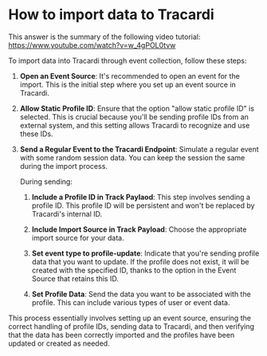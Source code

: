 # How to import data to Tracardi

This answer is the summary of the following video tutorial: https://www.youtube.com/watch?v=w_4gPOL0tvw

To import data into Tracardi through event collection, follow these steps:

1. **Open an Event Source**: It's recommended to open an event for the import. This is the initial step where you set up
   an event source in Tracardi.

2. **Allow Static Profile ID**: Ensure that the option "allow static profile ID" is selected. This is crucial because
   you'll be sending profile IDs from an external system, and this setting allows Tracardi to recognize and use these
   IDs.

3. **Send a Regular Event to the Tracardi Endpoint**: Simulate a regular event with some random session data. You can
   keep the session the same during the import process.

   During sending:

    1. **Include a Profile ID in Track Paylaod**: This step involves sending a profile ID. This profile ID will be
       persistent and won't be
       replaced by Tracardi's internal ID.

    2. **Include Import Source in Track Payload**: Choose the appropriate import source for your data.

    3. **Set event type to profile-update**: Indicate that you're sending profile data that you want to update. If the
       profile does not exist, it will be created with the specified ID, thanks to the option in the Event Source that
       retains this ID.

    4. **Set Profile Data**: Send the data you want to be associated with the profile. This can include various types of
       user or
       event data.

This process essentially involves setting up an event source, ensuring the correct handling of profile IDs, sending data
to Tracardi, and then verifying that the data has been correctly imported and the profiles have been updated or created
as needed.



